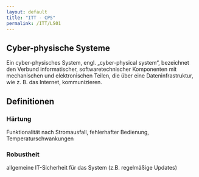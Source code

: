 ```yaml
---
layout: default
title: "ITT - CPS"
permalink: /ITT/LS01
---
```


## Cyber-physische Systeme

Ein cyber-physisches System, engl. „cyber-physical system“, bezeichnet den Verbund informatischer, softwaretechnischer Komponenten mit mechanischen und elektronischen Teilen, die über eine Dateninfrastruktur, wie z. B. das Internet, kommunizieren.

## Definitionen

### Härtung

Funktionalität nach Stromausfall, fehlerhafter Bedienung, Temperaturschwankungen

### Robustheit

allgemeine IT-Sicherheit für das System (z.B. regelmäßige Updates)

